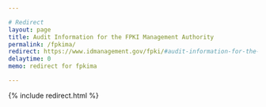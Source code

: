 ```yaml
---

# Redirect
layout: page
title: Audit Information for the FPKI Management Authority
permalink: /fpkima/
redirect: https://www.idmanagement.gov/fpki/#audit-information-for-the-fpki-management-authority
delaytime: 0
memo: redirect for fpkima

---
```


{% include redirect.html %}
